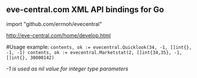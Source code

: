 eve-central.com XML API bindings for Go
---------------------------------------

import "github.com/errnoh/evecentral"

http://eve-central.com/home/develop.html

#Usage example:
`
    contents, ok := evecentral.Quicklook(34, -1, []int{}, -1, -1)
    contents, ok := evecentral.Marketstat(2, []int{34,35}, -1, []int{}, 30000142)
`

_-1 is used as nil value for integer type parameters_
